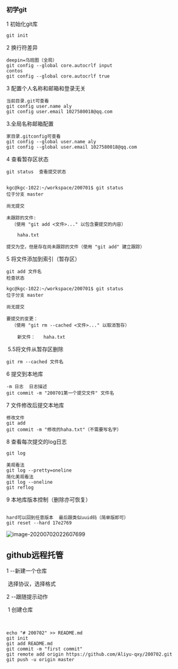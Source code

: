 ### 初学git

1 初始化git库

```shell
git init
```

2  换行符差异

```shell
deepin=乌班图（全局）
git config --global core.autocrlf input
contos
git config --global core.autocrlf true
```

3  配置个人名称和邮箱和登录无关

```shell
当前目录.git可查看
git config user.name aly
git config user.email 1027580018@qq.com
```

   3.全局名称邮箱配置

```shell
家目录.gitconfig可查看
git config --global user.name aly
git config --global user.email 1027580018@qq.com
```

4 查看暂存区状态

```shell
git status  查看提交状态


kgc@kgc-1022:~/workspace/200701$ git status
位于分支 master

尚无提交

未跟踪的文件:
  （使用 "git add <文件>..." 以包含要提交的内容）

	haha.txt

提交为空，但是存在尚未跟踪的文件（使用 "git add" 建立跟踪）
```

5 将文件添加到索引（暂存区）

```shell
git add 文件名
检查状态

kgc@kgc-1022:~/workspace/200701$ git status
位于分支 master

尚无提交

要提交的变更：
  （使用 "git rm --cached <文件>..." 以取消暂存）

	新文件：   haha.txt

```

​       5.5将文件从暂存区删除

```
git rm --cached 文件名
```

6  提交到本地库

```
-m 日志  日志描述
git commit -m "200701第一个提交文件" 文件名
```

7 文件修改后提交本地库

```
修改文件
git add
git commit -m "修改的haha.txt"（不需要写名字）
```

8 查看每次提交的log日志

```
git log

美观看法
git log --pretty=oneline
简化美观看法
git log --oneline
git reflog

```

9 本地库版本控制（删除亦可恢复）

```

hard可以回到任意版本  最后跟类似uuid码（简单版即可）
git reset --hard 17e2769
```

![image-20200702022607699](git指令笔记.assets/image-20200702022607699.png)

## github远程托管

1 --新建一个仓库

​		选择协议，选择格式

2  --跟随提示动作

​	  1 创建仓库

​		

```shell
echo "# 200702" >> README.md
git init
git add README.md
git commit -m "first commit"
git remote add origin https://github.com/Aliyu-qxy/200702.git
git push -u origin master
```

